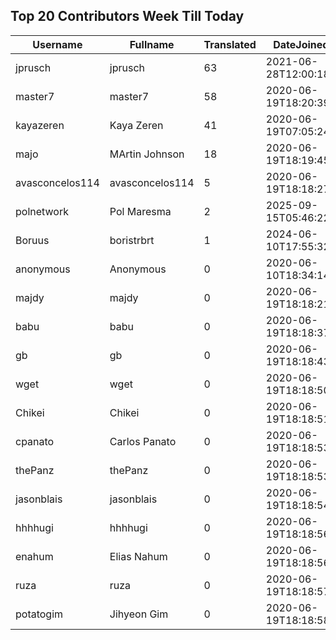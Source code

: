 ## Top 20 Contributors Week Till Today ##
|Username|Fullname|Translated|DateJoined|Language|
|--------|--------|----------|----------|-------|
|jprusch|jprusch|63|2021-06-28T12:00:18.|de|
|master7|master7|58|2020-06-19T18:20:39.|pl|
|kayazeren|Kaya Zeren|41|2020-06-19T07:05:24Z|tr|
|majo|MArtin Johnson|18|2020-06-19T18:19:45Z|sv|
|avasconcelos114|avasconcelos114|5|2020-06-19T18:18:27Z|ko|
|polnetwork|Pol Maresma|2|2025-09-15T05:46:22.|ca|
|Boruus|boristrbrt|1|2024-06-10T17:55:32.||
|anonymous|Anonymous|0|2020-06-10T18:34:14.||
|majdy|majdy|0|2020-06-19T18:18:21.||
|babu|babu|0|2020-06-19T18:18:37.||
|gb|gb|0|2020-06-19T18:18:43.||
|wget|wget|0|2020-06-19T18:18:50Z|ro|
|Chikei|Chikei|0|2020-06-19T18:18:51Z|zh_Hant|
|cpanato|Carlos Panato|0|2020-06-19T18:18:53Z||
|thePanz|thePanz|0|2020-06-19T18:18:53Z||
|jasonblais|jasonblais|0|2020-06-19T18:18:54Z||
|hhhhugi|hhhhugi|0|2020-06-19T18:18:56.||
|enahum|Elias  Nahum|0|2020-06-19T18:18:56Z|es|
|ruza|ruza|0|2020-06-19T18:18:57.||
|potatogim|Jihyeon Gim|0|2020-06-19T18:18:58.|ko|
